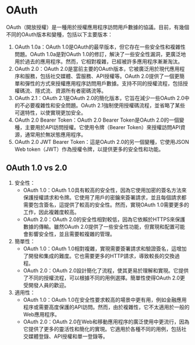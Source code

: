# OAuth

OAuth（開放授權）是一種用於授權應用程序訪問用戶數據的協議。目前，有幾個不同的OAuth版本和變種，包括以下主要版本：

1. OAuth 1.0a：OAuth 1.0是OAuth的最早版本，但它存在一些安全性和複雜性問題。OAuth 1.0a是對OAuth 1.0的修訂，解決了一些安全性漏洞，更廣泛地用於過去的應用程序。然而，它相對複雜，已經被許多應用程序漸漸淘汰。
2. OAuth 2.0：OAuth 2.0是當前主要的OAuth版本，它被廣泛用於現代應用程序和服務，包括社交媒體、雲服務、API授權等。OAuth 2.0提供了一個更簡單和彈性的方式來授權應用程序訪問用戶數據。支持不同的授權流程，包括授權碼流、隱式流、資源所有者密碼流等。
3. OAuth 2.1：OAuth 2.1是OAuth 2.0的簡化版本，它旨在減少一些OAuth 2.0中的不必要複雜性和安全問題。OAuth 2.1強制使用授權碼流程，並省略了某些可選特性，以使實現更加安全。
4. OAuth 2.0 Bearer Token：OAuth 2.0 Bearer Token是OAuth 2.0的一個變種，主要用於API訪問授權。它使用令牌（Bearer Token）來授權訪問API資源，通常用於無狀態應用程序。
5. OAuth 2.0 JWT Bearer Token：這是OAuth 2.0的另一個變種，它使用JSON Web token（JWT）作為授權令牌，以提供更多的安全性和功能。

## OAuth 1.0 vs 2.0

1. 安全性：
   * OAuth 1.0：OAuth 1.0具有較高的安全性，因為它使用加密的簽名方法來保護授權請求和令牌。它使用了用戶的密鑰來簽署請求，並且每個請求都需要包含簽名，這提供了較高的安全性。然而，實現OAuth 1.0需要更多的工作，因此複雜度較高。
   * OAuth 2.0：OAuth 2.0的安全性相對較低，因為它依賴於HTTPS來保護數據的傳輸。雖然OAuth 2.0提供了一些安全性功能，但實現和配置可能會影響安全性，並且需要較複雜的管理。
2. 簡單性：
   * OAuth 1.0：OAuth 1.0相對複雜，實現需要簽署請求和驗證簽名，這增加了開發和集成的難度。它也需要更多的HTTP請求，導致較長的交換過程。
   * OAuth 2.0：OAuth 2.0設計簡化了流程，使其更易於理解和實現。它提供了不同的授權流程，可以根據不同的用例選擇。簡單性使得OAuth 2.0更受開發人員的歡迎。
3. 適用性：
   * OAuth 1.0：OAuth 1.0在安全性要求較高的場景中更有用，例如金融應用程序或需要高度保護的API訪問。然而，由於複雜性，它不太適用於一般的Web應用程序。
   * OAuth 2.0：OAuth 2.0在Web和移動應用程序的廣泛使用中更流行，因為它提供了更多的靈活性和簡化的實現。它適用於各種不同的用例，包括社交媒體登錄、API授權和單一登錄等。
